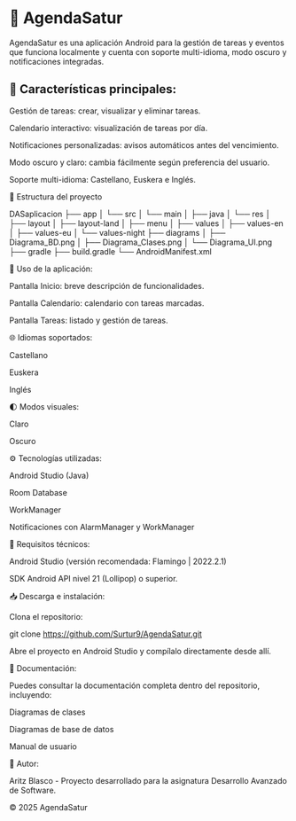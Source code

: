 # 📆 AgendaSatur

AgendaSatur es una aplicación Android para la gestión de tareas y eventos que funciona localmente y cuenta con soporte multi-idioma, modo oscuro y notificaciones integradas.

## 📌 Características principales:

Gestión de tareas: crear, visualizar y eliminar tareas.

Calendario interactivo: visualización de tareas por día.

Notificaciones personalizadas: avisos automáticos antes del vencimiento.

Modo oscuro y claro: cambia fácilmente según preferencia del usuario.

Soporte multi-idioma: Castellano, Euskera e Inglés.

📂 Estructura del proyecto

DASaplicacion
├── app
│   └── src
│       └── main
│           ├── java
│           └── res
│               ├── layout
│               ├── layout-land
│               ├── menu
│               ├── values
│               ├── values-en
│               ├── values-eu
│               └── values-night
├── diagrams
│   ├── Diagrama_BD.png
│   ├── Diagrama_Clases.png
│   └── Diagrama_UI.png
├── gradle
├── build.gradle
└── AndroidManifest.xml

📲 Uso de la aplicación:

Pantalla Inicio: breve descripción de funcionalidades.

Pantalla Calendario: calendario con tareas marcadas.

Pantalla Tareas: listado y gestión de tareas.

🌐 Idiomas soportados:

Castellano

Euskera

Inglés

🌓 Modos visuales:

Claro

Oscuro

⚙️ Tecnologías utilizadas:

Android Studio (Java)

Room Database

WorkManager

Notificaciones con AlarmManager y WorkManager

🔧 Requisitos técnicos:

Android Studio (versión recomendada: Flamingo | 2022.2.1)

SDK Android API nivel 21 (Lollipop) o superior.

📥 Descarga e instalación:

Clona el repositorio:

git clone https://github.com/Surtur9/AgendaSatur.git

Abre el proyecto en Android Studio y compílalo directamente desde allí.

📄 Documentación:

Puedes consultar la documentación completa dentro del repositorio, incluyendo:

Diagramas de clases

Diagramas de base de datos

Manual de usuario

👤 Autor:

Aritz Blasco - Proyecto desarrollado para la asignatura Desarrollo Avanzado de Software.

© 2025 AgendaSatur
